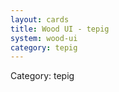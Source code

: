 ```yaml
---
layout: cards
title: Wood UI - tepig
system: wood-ui
category: tepig
---
```

<div class="alert alert-secondary mb-4"><span class="i18n innerHTML-category">Category: </span><span class="i18n innerHTML-cat-tepig">tepig</span></div>
